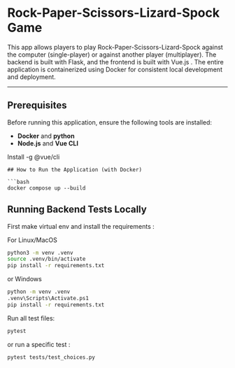 # Rock-Paper-Scissors-Lizard-Spock Game

This app  allows players to play Rock-Paper-Scissors-Lizard-Spock against the computer (single-player) or against another player (multiplayer). The backend is built with Flask, and the frontend is built with Vue.js . The entire application is containerized using Docker for consistent local development and deployment.

---

## Prerequisites

Before running this application, ensure the following tools are installed:

- **Docker** and **python**
- **Node.js** and **Vue CLI**

Install -g @vue/cli
```
## How to Run the Application (with Docker)

```bash
docker compose up --build
```

## Running Backend Tests Locally

First make virtual env and install the requirements :

For Linux/MacOS
```bash
python3 -m venv .venv
source .venv/bin/activate
pip install -r requirements.txt
```

or Windows

```bash
python -m venv .venv
.venv\Scripts\Activate.ps1
pip install -r requirements.txt
```


Run all test files:
```bash
pytest
```

or run a specific test :
```bash
pytest tests/test_choices.py
```
